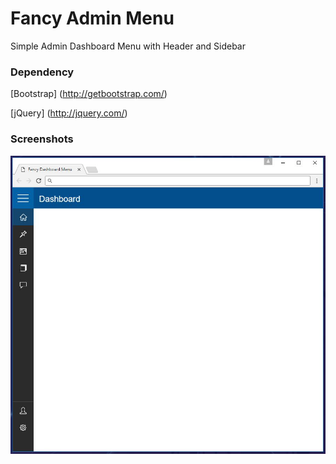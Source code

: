 # Fancy Admin Menu 
Simple Admin Dashboard Menu with Header and Sidebar

### Dependency

[Bootstrap] (http://getbootstrap.com/)

[jQuery] (http://jquery.com/)

### Screenshots

![Alt text](/Screenshot_1.JPG?raw=true "Screenshot")